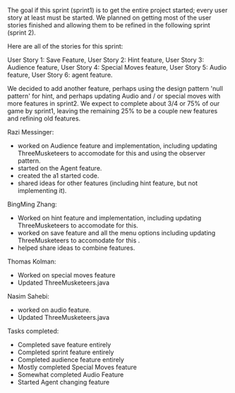
The goal if this sprint (sprint1) is to get the entire project started; every user story at least must be started.
We planned on getting most of the user stories finished and allowing them to be refined in the following sprint (sprint 2).

Here are all of the stories for this sprint:

User Story 1: Save Feature,
User Story 2: Hint feature,
User Story 3: Audience feature,
User Story 4: Special Moves feature,
User Story 5: Audio feature,
User Story 6: agent feature.

We decided to add another feature, perhaps using the design pattern 'null pattern' for hint, and perhaps updating Audio and / or special moves 
with more features in sprint2. We expect to complete about 3/4 or 75% of our game by sprint1, leaving the remaining 25% to be a couple new features
and refining old features.

Razi Messinger: 
- worked on Audience feature and implementation, including updating ThreeMusketeers to accomodate for this and using the observer pattern.
- started on the Agent feature. 
- created the a1 started code.
- shared ideas for other features (including hint feature, but not implementing it).


BingMing Zhang:
- Worked on hint feature and implementation, including updating ThreeMusketeers to accomodate for this.
- worked on save feature and all the menu options including updating ThreeMusketeers to accomodate for this .
- helped share ideas to combine features.

Thomas Kolman:
- Worked on special moves feature
- Updated ThreeMusketeers.java


Nasim Sahebi:
- worked on audio feature.
- Updated ThreeMusketeers.java


Tasks completed:

- Completed save feature entirely
- Completed sprint feature entirely
- Completed audience feature entirely
- Mostly completed Special Moves feature
- Somewhat completed Audio Feature
- Started Agent changing feature
